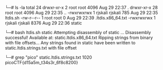 └─# ls -la
total 24
drwxr-xr-x  2 root    root    4096 Aug 29 22:37 .
drwxr-xr-x 28 root    root    4096 Aug 29 22:35 ..
-rwxrwxrwx  1 rjskali rjskali  785 Aug 29 22:35 ltdis.sh
-rw-r--r--  1 root    root       0 Aug 29 22:39 .ltdis.x86_64.txt
-rwxrwxrwx  1 rjskali rjskali 8376 Aug 29 22:36 static

└─# bash ltdis.sh static
Attempting disassembly of static ...
Disassembly successful! Available at: static.ltdis.x86_64.txt
Ripping strings from binary with file offsets...
Any strings found in static have been written to static.ltdis.strings.txt with file offset

└─# grep "pico" static.ltdis.strings.txt 
   1020 picoCTF{d15a5m_t34s3r_6f8c8200}

